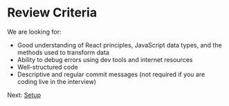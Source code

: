 # Review Criteria

We are looking for:

- Good understanding of React principles, JavaScript data types, and the methods used to transform data
- Ability to debug errors using dev tools and internet resources
- Well-structured code
- Descriptive and regular commit messages (not required if you are coding live in the interview)

Next: [Setup](./2_Setup.md)
